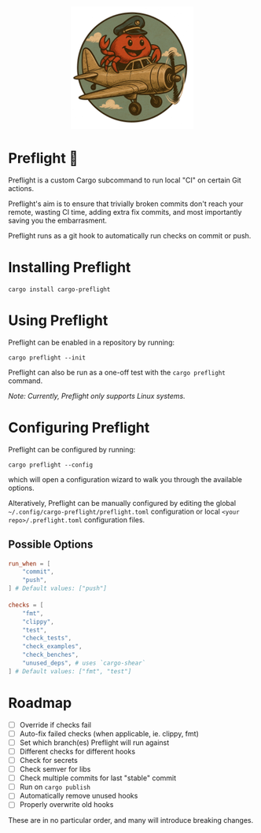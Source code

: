 <p align="center">
  <img src="./preflight_ferris.png" alt="Preflight ferris" width="250" height="250"/>
</p>

# Preflight 🛫

Preflight is a custom Cargo subcommand to run local "CI" on certain Git actions.

Preflight's aim is to ensure that trivially broken commits don't reach your remote, wasting CI time, adding extra fix commits, and most importantly saving you the embarrasment.

Preflight runs as a git hook to automatically run checks on commit or push.

# Installing Preflight

```
cargo install cargo-preflight
```

# Using Preflight

Preflight can be enabled in a repository by running:

```
cargo preflight --init
```

Preflight can also be run as a one-off test with the `cargo preflight` command.

_Note: Currently, Preflight only supports Linux systems._

# Configuring Preflight

Preflight can be configured by running:

```
cargo preflight --config
```

which will open a configuration wizard to walk you through the available options.

Alteratively, Preflight can be manually configured by editing the global `~/.config/cargo-preflight/preflight.toml` configuration or local `<your repo>/.preflight.toml` configuration files.

## Possible Options

```toml
run_when = [
    "commit",
    "push",
] # Default values: ["push"]

checks = [
    "fmt",
    "clippy",
    "test",
    "check_tests",
    "check_examples",
    "check_benches",
    "unused_deps", # uses `cargo-shear`
] # Default values: ["fmt", "test"]
```

# Roadmap

- [ ] Override if checks fail
- [ ] Auto-fix failed checks (when applicable, ie. clippy, fmt)
- [ ] Set which branch(es) Preflight will run against
- [ ] Different checks for different hooks
- [ ] Check for secrets
- [ ] Check semver for libs
- [ ] Check multiple commits for last "stable" commit
- [ ] Run on `cargo publish`
- [ ] Automatically remove unused hooks
- [ ] Properly overwrite old hooks

These are in no particular order, and many will introduce breaking changes.
